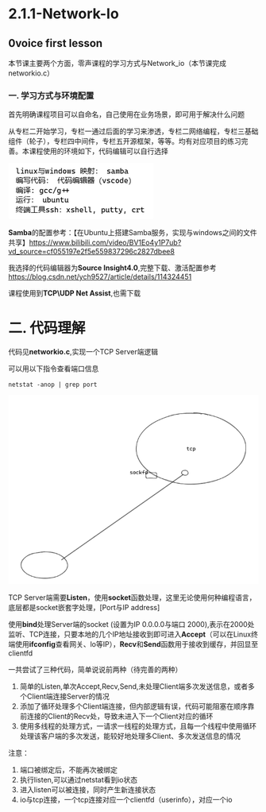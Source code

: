 # 2.1.1-Network-Io
## 0voice first lesson
本节课主要两个方面，零声课程的学习方式与Network_io（本节课完成networkio.c）

### 一. 学习方式与环境配置
首先明确课程项目可以自命名，自己使用在业务场景，即可用于解决什么问题

从专栏二开始学习，专栏一通过后面的学习来渗透，专栏二网络编程，专栏三基础组件（轮子），专栏四中间件，专栏五开源框架，等等。均有对应项目的练习完善。本课程使用的环境如下，代码编辑可以自行选择

![alt text](7d65f6bf16c6724bb2225cdaa1255f55.png)

**Samba**的配置参考：【在Ubuntu上搭建Samba服务，实现与windows之间的文件共享】https://www.bilibili.com/video/BV1Eo4y1P7ub?vd_source=cf055197e2f5e559837296c2827dbee8

我选择的代码编辑器为**Source Insight4.0**,完整下载、激活配置参考
https://blog.csdn.net/ych9527/article/details/114324451

课程使用到**TCP\UDP Net Assist**,也需下载

# 二. 代码理解
代码见**networkio.c**,实现一个TCP Server端逻辑

可以用以下指令查看端口信息  
```
netstat -anop | grep port
```

![alt text](54a91ecc809dcf45eae3c1cbc065c318.png)

TCP Server端需要**Listen**，使用**socket**函数处理，这里无论使用何种编程语言，底层都是socket嵌套字处理，[Port与IP address]

使用**bind**处理Server端的socket (设置为IP 0.0.0.0与端口 2000),表示在2000处监听、TCP连接，只要本地的几个IP地址接收到即可进入**Accept**（可以在Linux终端使用**ifconfig**查看网关、lo等IP），**Recv**和**Send**函数用于接收到缓存，并回显至clientfd

一共尝试了三种代码，简单说说前两种（待完善的两种）  
1. 简单的Listen,单次Accept,Recv,Send,未处理Client端多次发送信息，或者多个Client端连接Server的情况   
2. 添加了循环处理多个Client端连接，但内部逻辑有误，代码可能阻塞在顺序靠前连接的Client的Recv处，导致未进入下一个Client对应的循环  
3. 使用多线程的处理方式，一请求一线程的处理方式，且每一个线程中使用循环处理该客户端的多次发送，能较好地处理多Client、多次发送信息的情况

注意：  
1. 端口被绑定后，不能再次被绑定
2. 执行listen,可以通过netstat看到io状态
3. 进入listen可以被连接，同时产生新连接状态
4. io与tcp连接，一个tcp连接对应一个clientfd（userinfo），对应一个io
